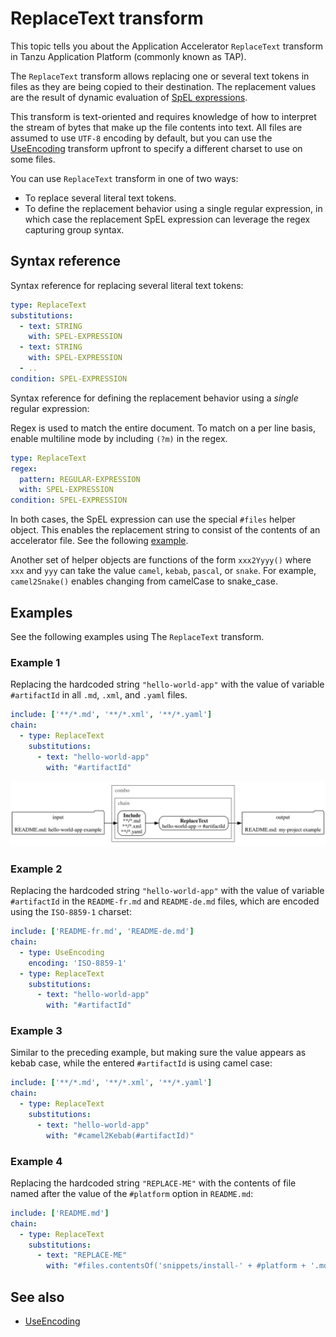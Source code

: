 # ReplaceText transform

This topic tells you about the Application Accelerator `ReplaceText` transform in Tanzu Application Platform (commonly known as TAP).

The `ReplaceText` transform allows replacing one or several text tokens in files as
they are being copied to their destination. The replacement values are the result
of dynamic evaluation of [SpEL expressions](https://docs.spring.io/spring-framework/docs/current/reference/html/core.html#expressions).

This transform is text-oriented and requires knowledge of how to interpret the stream of bytes that make up the file contents into text.
All files are assumed to use `UTF-8` encoding by default, but you can use the [UseEncoding](use-encoding.md) transform upfront to specify a different charset to use on some files.

You can use `ReplaceText` transform in one of two ways:

- To replace several literal text tokens.
- To define the replacement behavior using a single regular expression, in which case the replacement SpEL expression can leverage the regex capturing group syntax.

## <a id="syntax-ref"></a>Syntax reference

Syntax reference for replacing several literal text tokens:

```yaml
type: ReplaceText
substitutions:
  - text: STRING
    with: SPEL-EXPRESSION
  - text: STRING
    with: SPEL-EXPRESSION
  - ..
condition: SPEL-EXPRESSION
```

Syntax reference for defining the replacement behavior using a _single_ regular expression:

Regex is used to match the entire document. To match on a per line basis, enable multiline mode by including `(?m)` in the regex.

```yaml
type: ReplaceText
regex:
  pattern: REGULAR-EXPRESSION
  with: SPEL-EXPRESSION
condition: SPEL-EXPRESSION
```

In both cases, the SpEL expression can use the special `#files` helper object.
This enables the replacement string to consist of the contents of an accelerator file.
See the following [example](#examples).

Another set of helper objects are functions of the form `xxx2Yyyy()` where `xxx` and `yyy` can take
the value `camel`, `kebab`, `pascal`, or `snake`.
For example, `camel2Snake()` enables changing from camelCase to snake_case.

## <a id="examples"></a>Examples

See the following examples using The `ReplaceText` transform.

### <a id="example1"></a>Example 1

Replacing the hardcoded string `"hello-world-app"` with the value of variable `#artifactId`
in all `.md`, `.xml`, and `.yaml` files.

```yaml
include: ['**/*.md', '**/*.xml', '**/*.yaml']
chain:
  - type: ReplaceText
    substitutions:
      - text: "hello-world-app"
        with: "#artifactId"
```

![Diagram showing a ReplaceText transform.](images/replace-text1.svg)

### <a id="example2"></a>Example 2

Replacing the hardcoded string `"hello-world-app"` with the value of variable `#artifactId` in the
`README-fr.md` and `README-de.md` files, which are encoded using the `ISO-8859-1` charset:

```yaml
include: ['README-fr.md', 'README-de.md']
chain:
  - type: UseEncoding
    encoding: 'ISO-8859-1'
  - type: ReplaceText
    substitutions:
      - text: "hello-world-app"
        with: "#artifactId"
```

### <a id="example3"></a>Example 3

Similar to the preceding example, but making sure the value appears as kebab case,
while the entered `#artifactId` is using camel case:

```yaml
include: ['**/*.md', '**/*.xml', '**/*.yaml']
chain:
  - type: ReplaceText
    substitutions:
      - text: "hello-world-app"
        with: "#camel2Kebab(#artifactId)"
```

### <a id="example4"></a>Example 4

Replacing the hardcoded string `"REPLACE-ME"` with the contents of
file named after the value of the `#platform` option in `README.md`:

```yaml
include: ['README.md']
chain:
  - type: ReplaceText
    substitutions:
      - text: "REPLACE-ME"
        with: "#files.contentsOf('snippets/install-' + #platform + '.md')"
```

## See also

- [UseEncoding](use-encoding.md)

